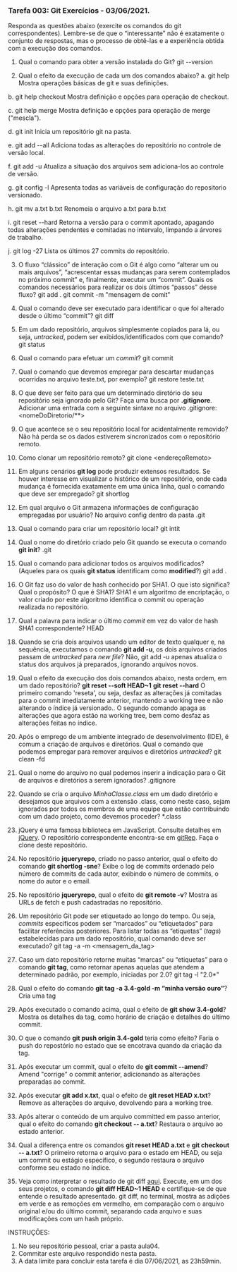 ### Tarefa 003: Git Exercícios - 03/06/2021.

Responda as questões abaixo (exercite os comandos do git correspondentes). Lembre-se de que o “interessante” não é exatamente o conjunto de respostas, mas o processo de obtê-las e a experiência obtida com a execução dos comandos.


1. Qual o comando para obter a versão instalada do Git?
git --version

2. Qual o efeito da execução de cada um dos comandos abaixo?
  a. git help
Mostra operações básicas de git e suas definições.

  b. git help checkout
Mostra definição e opções para operação de checkout.

  c. git help merge
Mostra definição e opções para operação de  merge ("mescla").

  d. git init
Inicia um repositório git na pasta.

  e. git add --all
Adiciona todas as alterações do repositório no controle de versão local.

 f. git add -u
Atualiza a situação dos arquivos sem adiciona-los ao controle de versão.

  g. git config -l
Apresenta todas as variáveis de configuração do repositorio versionado.

  h. git mv a.txt b.txt
Renomeia o arquivo a.txt para b.txt

  i. git reset --hard
Retorna a versão para o commit apontado, apagando todas alterações pendentes e comitadas no intervalo, limpando a árvores de trabalho.

  j. git log -27
Lista os últimos 27 commits do repositório.

3. O fluxo “clássico” de interação com o Git é algo como “alterar um ou mais arquivos”, “acrescentar essas mudanças para serem contemplados no próximo commit” e, finalmente, executar um “commit”. Quais os comandos necessários para realizar os dois últimos “passos” desse fluxo?
git add .
git commit -m "mensagem de comit"

4. Qual o comando deve ser executado para identificar o que foi alterado desde o último “commit”?
git diff

5. Em um dado repositório, arquivos simplesmente copiados para lá, ou seja, _untracked_, podem ser exibidos/identificados com que comando?
git status

6. Qual o comando para efetuar um _commit_?
git commit 

7. Qual o comando que devemos empregar para descartar mudanças ocorridas no arquivo teste.txt, por exemplo?
git restore teste.txt

8. O que deve ser feito para que um determinado diretório do seu repositório seja ignorado pelo Git? Faça uma busca por **.gitignore**.
Adicionar uma entrada com a seguinte sintaxe no arquivo .gitignore: <nomeDoDiretorio/**>

9. O que acontece se o seu repositório local for acidentalmente removido?
Não há perda se os dados estiverem sincronizados com o repositório remoto.

10. Como clonar um repositório remoto?
git clone <endereçoRemoto>

11. Em alguns cenários **git log** pode produzir extensos resultados. Se houver interesse em visualizar o histórico de um repositório, onde cada mudança é fornecida exatamente em uma única linha, qual o comando que deve ser empregado?
git shortlog

12. Em qual arquivo o Git armazena informações de configuração empregadas por usuário?
No arquivo config dentro da pasta .git

13. Qual o comando para criar um repositório local?
git intit

14. Qual o nome do diretório criado pelo Git quando se executa o comando **git init**?
.git

15. Qual o comando para adicionar todos os arquivos modificados? (Aqueles para os quais **git status** identificam como **modified**?)
git add .

16. O Git faz uso do valor de hash conhecido por SHA1. O que isto significa? Qual o propósito? O que é SHA1?
SHA1 é um algoritmo de encriptação, o valor criado por este algoritmo identifica o commit ou operação realizada no repositório.

17. Qual a palavra para indicar o último _commit_ em vez do valor de hash SHA1 correspondente?
HEAD

18. Quando se cria dois arquivos usando um editor de texto qualquer e, na sequência, executamos o comando **git add -u**, os dois arquivos criados passam de _untracked_ para _new file_?
Não, git add -u apenas atualiza o status dos arquivos já preparados, ignorando arquivos novos.

19. Qual o efeito da execução dos dois comandos abaixo, nesta ordem, em um dado repositório?
**git reset --soft HEAD~1**
**git reset --hard**
O primeiro comando 'reseta', ou seja, desfaz as alterações já comitadas para o commit imediatamente anterior, mantendo a working tree e não alterando o índice já versionado..
O segundo comando apaga as alterações que agora estão na working tree, bem como desfaz as alterações feitas no índice.

20. Após o emprego de um ambiente integrado de desenvolvimento (IDE), é comum a criação de arquivos e diretórios. Qual o comando que podemos empregar para remover arquivos e diretórios _untracked_?
git clean -fd

21. Qual o nome do arquivo no qual podemos inserir a indicação para o Git de arquivos e diretórios a serem ignorados?
.gitignore

22. Quando se cria o arquivo _MinhaClasse.class_ em um dado diretório e desejamos que arquivos com a extensão .class, como neste caso, sejam ignorados por todos os membros de uma equipe que estão contribuindo com um dado projeto, como devemos proceder?
*.class

23. jQuery é uma famosa biblioteca em JavaScript. Consulte detalhes em [jQuery](http://jquery.com). O repositório correspondente encontra-se em [gitRep](https://github.com/jquery/jquery.git). Faça o clone deste repositório.
24. No repositório **jqueryrepo**, criado no passo anterior, qual o efeito do comando
**git shortlog -sne**?
Exibe o log de commits ordenado pelo número de commits de cada autor, exibindo o número de commits, o nome do autor e o email.

25. No repositório **jqueryrepo**, qual o efeito de **git remote -v**?
Mostra as URLs de fetch e push cadastradas no repositório.

26. Um repositório Git pode ser etiquetado ao longo do tempo. Ou seja, _commits_ específicos podem ser “marcados” ou “etiquetados” para facilitar referências posteriores. Para listar todas as “etiquetas” (_tags_) estabelecidas para um dado repositório, qual comando deve ser executado?
git tag -a <tag> -m <mensagem_da_tag>

27. Caso um dato repositório retorne muitas “marcas” ou “etiquetas” para o comando **git tag**, como retornar apenas aquelas que atendem a determinado padrão, por exemplo, iniciadas por 2.0?
git tag -l "2.0*"

28. Qual o efeito do comando **git tag -a 3.4-gold -m “minha versão ouro”**?
Cria uma tag
29. Após executado o comando acima, qual o efeito de **git show 3.4-gold**?
Mostra os detalhes da tag, como horário de criação e detalhes do último commit.

30. O que o comando **git push origin 3.4-gold** teria como efeito?
Faria o push do repostório no estado que se encotrava quando da criação da tag.

31. Após executar um commit, qual o efeito de **git commit --amend**?
Amend "corrige" o commit anterior, adicionando as alterações preparadas ao commit.

32. Após executar **git add x.txt**, qual o efeito de **git reset HEAD x.txt**?
Remove as alterações do  arquivo, devolvendo para a working tree.

33. Após alterar o conteúdo de um arquivo committed em passo anterior, qual o efeito do comando **git checkout -- a.txt**?
Restaura o arquivo ao estado anterior.

34. Qual a diferença entre os comandos **git reset HEAD a.txt** e **git checkout -- a.txt**?
O primeiro retorna o arquivo para o estado em HEAD, ou seja um commit ou estágio específico, o segundo restaura o arquivo conforme seu estado no índice.

35. Veja como interpretar o resultado de git diff [aqui](https://medium.com/therobinkim/how-to-read-a-git-diff-6c87a9dc47c5). Execute, em um dos seus projetos, o comando **git diff HEAD~1 HEAD** e certifique-se de que entende o resultado apresentado.
git diff, no terminal, mostra as adições em verde e as remoções em vermelho, em comparação com o arquivo original e/ou do último commit, separando cada arquivo e suas modificações com um hash próprio.


INSTRUÇÕES:

1. No seu repositório pessoal, criar a pasta aula04.
2. Commitar este arquivo respondido nesta pasta.
3. A data limite para concluir esta tarefa é dia 07/06/2021, as 23h59min.











</DIV/>
